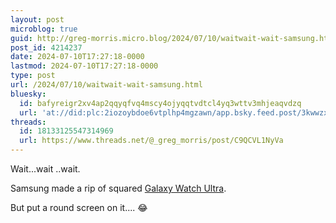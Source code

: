 ```yaml
---
layout: post
microblog: true
guid: http://greg-morris.micro.blog/2024/07/10/waitwait-wait-samsung.html
post_id: 4214237
date: 2024-07-10T17:27:18-0000
lastmod: 2024-07-10T17:27:18-0000
type: post
url: /2024/07/10/waitwait-wait-samsung.html
bluesky:
  id: bafyreigr2xv4ap2qqyqfvq4mscy4ojyqqtvdtcl4yq3wttv3mhjeaqvdzq
  url: 'at://did:plc:2iozoybdoe6vtplhp4mgzawn/app.bsky.feed.post/3kwwzx6qekc25'
threads:
  id: 18133125547314969
  url: https://www.threads.net/@_greg_morris/post/C9QCVL1NyVa
---
```

Wait...wait ..wait.

Samsung made a rip of squared [Galaxy Watch Ultra](https://www.samsung.com/uk/watches/galaxy-watch/galaxy-watch-ultra-titanium-grey-lte-sm-l705fdaaeua/).

But put a round screen on it.... 😂
